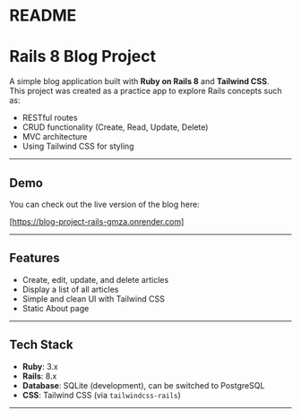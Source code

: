 # README

# Rails 8 Blog Project

A simple blog application built with **Ruby on Rails 8** and **Tailwind CSS**.  
This project was created as a practice app to explore Rails concepts such as:

- RESTful routes
- CRUD functionality (Create, Read, Update, Delete)
- MVC architecture
- Using Tailwind CSS for styling

---
## Demo
You can check out the live version of the blog here:

[https://blog-project-rails-gmza.onrender.com]

---

## Features

- Create, edit, update, and delete articles
- Display a list of all articles
- Simple and clean UI with Tailwind CSS
- Static About page

---

## Tech Stack

- **Ruby**: 3.x
- **Rails**: 8.x
- **Database**: SQLite (development), can be switched to PostgreSQL
- **CSS**: Tailwind CSS (via `tailwindcss-rails`)

---

